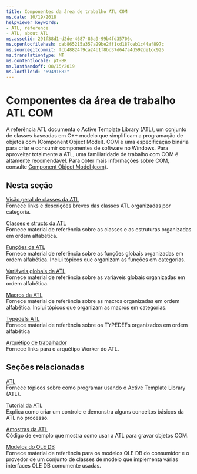 ```yaml
---
title: Componentes da área de trabalho ATL COM
ms.date: 10/19/2018
helpviewer_keywords:
- ATL, reference
- ATL, about ATL
ms.assetid: 291f38d1-d2de-4687-86a9-99b4fd35706c
ms.openlocfilehash: dab865215a357a29be2ff1cd187ceb1c44af897c
ms.sourcegitcommit: fcb48824f9ca24b1f8bd37d647a4d592de1cc925
ms.translationtype: MT
ms.contentlocale: pt-BR
ms.lasthandoff: 08/15/2019
ms.locfileid: "69491882"
---
```

# <a name="atl-com-desktop-components"></a>Componentes da área de trabalho ATL COM

A referência ATL documenta o Active Template Library (ATL), um conjunto de classes baseadas em C++ modelo que simplificam a programação de objetos com (Component Object Model). COM é uma especificação binária para criar e consumir componentes de software no Windows. Para aproveitar totalmente a ATL, uma familiaridade de trabalho com COM é altamente recomendável. Para obter mais informações sobre COM, consulte [Component Object Model (com)](/windows/win32/com/component-object-model--com--portal).

## <a name="in-this-section"></a>Nesta seção

[Visão geral de classes da ATL](../atl/atl-class-overview.md)<br/>
Fornece links e descrições breves das classes ATL organizadas por categoria.

[Classes e structs da ATL](../atl/reference/atl-classes.md)<br/>
Fornece material de referência sobre as classes e as estruturas organizadas em ordem alfabética.

[Funções da ATL](../atl/reference/atl-functions.md)<br/>
Fornece material de referência sobre as funções globais organizadas em ordem alfabética. Inclui tópicos que organizam as funções em categorias.

[Variáveis globais da ATL](../atl/reference/atl-global-variables.md)<br/>
Fornece material de referência sobre as variáveis globais organizadas em ordem alfabética.

[Macros da ATL](../atl/reference/atl-macros.md)<br/>
Fornece material de referência sobre as macros organizadas em ordem alfabética. Inclui tópicos que organizam as macros em categorias.

[Typedefs ATL](../atl/reference/atl-typedefs.md)<br/>
Fornece material de referência sobre os TYPEDEFs organizados em ordem alfabética

[Arquétipo de trabalhador](../atl/reference/worker-archetype.md)<br/>
Fornece links para o arquétipo Worker do ATL.

## <a name="related-sections"></a>Seções relacionadas

[ATL](../atl/active-template-library-atl-concepts.md)<br/>
Fornece tópicos sobre como programar usando o Active Template Library (ATL).

[Tutorial da ATL](../atl/active-template-library-atl-tutorial.md)<br/>
Explica como criar um controle e demonstra alguns conceitos básicos da ATL no processo.

[Amostras da ATL](../overview/visual-cpp-samples.md)<br/>
Código de exemplo que mostra como usar a ATL para gravar objetos COM.

[Modelos do OLE DB](../data/oledb/ole-db-templates.md)<br/>
Fornece material de referência para os modelos OLE DB do consumidor e o provedor de um conjunto de classes de modelo que implementa várias interfaces OLE DB comumente usadas.
